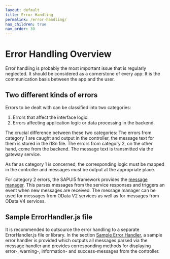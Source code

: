 ```yaml
---
layout: default
title: Error Handling
permalink: /error-handling/
has_children: true
nav_order: 30
---
```


# Error Handling Overview

Error handling is probably the most important issue that is regularly neglected. It should be considered as a cornerstone of every app: It is the communication basis between the app and the user.

## Two different kinds of errors

Errors to be dealt with can be classified into two categories:

1. Errors that affect the interface logic.
2. Errors affecting application logic or data processing in the backend.

The crucial difference between these two categories: The errors from category 1 are caught and output in the controller, the message text for them is stored in the i18n file. The errors from category 2, on the other hand, come from the backend. The message text is transmitted via the gateway service.

As far as category 1 is concerned, the corresponding logic must be mapped in the controller and messages must be output at the appropriate place.

For category 2 errors, the SAPUI5 framework provides the [message manager](https://sapui5.hana.ondemand.com/#/api/sap.ui.core.message.MessageManager). This parses messages from the service responses and triggers an event when new messages are received. The message manager can be used for messages from OData V2 services as well as for messages from OData V4 services.

## Sample ErrorHandler.js file

It is recommended to outsource the error handling to a separate ErrorHandler.js file or library. In the section [Sample Error Handler](sampleerrorhandler.markdown), a sample error handler is provided which outputs all messages parsed via the message handler and provides corresponding methods for displaying error-, warning-, information- and success-messages from the controller.
